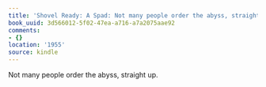 ```yaml
---
title: 'Shovel Ready: A Spad: Not many people order the abyss, straight up.'
book_uuid: 3d566012-5f02-47ea-a716-a7a2075aae92
comments:
- {}
location: '1955'
source: kindle
---
```


Not many people order the abyss, straight up.